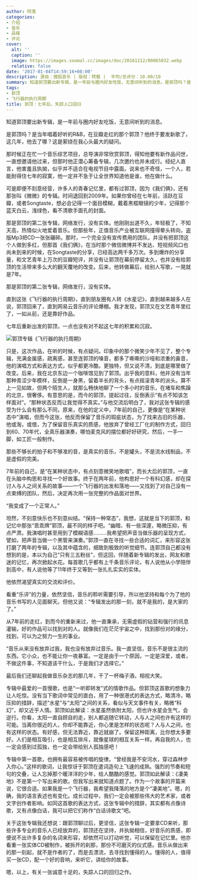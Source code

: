 ```yaml
---
author: 阿落
categories:
- 介绍
- 音乐
- 品碟
- 评论
cover:
  alt: ''
  caption: ''
  image: https://images.soomal.cc/images/doc/20161212/00065032.webp
  relative: false
date: '2017-01-04T14:59:16+08:00'
description: 源自：搜狐音乐 | 版权：转载 |  平均/总评分：10.00/10
summary: 知道郭顶要出新专辑，是一年前与圈内好友吃饭，无意间听到的消息。是郭顶吗？是当年唱着好听的R&B，在豆瓣走红的那个郭顶？他终于要发新歌了，这几年，他去了哪？这是萦绕在我心头最大的疑问。
tags:
- 郭顶
- 飞行器的执行周期
title: 郭顶：七年后，失踪人口回归
---
```


知道郭顶要出新专辑，是一年前与圈内好友吃饭，无意间听到的消息。

是郭顶吗？是当年唱着好听的R&B，在豆瓣走红的那个郭顶？他终于要发新歌了，这几年，他去了哪？这是萦绕在我心头最大的疑问。

那时候正在忙一个音乐综艺项目，总导演非常欣赏郭顶，得知他要有新作品问世，一直想邀请他过来，但那时他正潜心筹备专辑，几次邀约也并未成行。经纪人直言，他害羞且执拗，似乎并不适合在电视节目中露面。说来也不奇怪，一个人，若能耐得住七年的寂寞，他一定并不急于让全世界知道他是谁，他在做什么。

可是即便不刻意经营，许多人的青春记忆里，都有过郭顶，因为《我们俩》，还有那张叫《微微》的专辑。时间退回到2009年。如果你曾经在七年前，活跃在豆瓣，或者Songtaste，想必会记得一个面目模糊，戴着黑框眼镜的少年，记得那个蓝天白云，浅绿色，看不清歌手面孔的封面。

那是郭顶的第二张专辑，网络发行，没有实体。他刚刚出道不久，年轻极了，不知天高，热情似火地爱着音乐。但那些年，正值音乐产业被互联网撞得晕头转向，盗版Mp3把CD一张张碾碎。那时，一个完全没有宣传费用的团队，并没有把郭顶这个人做到多红，但那首《我们俩》，在当时那个微信微博并不发达、短视频风口也尚未到来的时候，在Songtaste的分享，已经高达两千多万次。多到爆炸的分享量，和文艺青年上万次的豆瓣短评，并没有让郭顶在幕前停留太久，也并没有给郭顶的生活带来多么大的翻天覆地的改变。后来，他转做幕后，给别人写歌，一晃就是7年。

那是郭顶的第二张专辑，网络发行，没有实体。

直到这张《飞行器的执行周期》，直到朋友圈有人转《水星记》，直到越来越多人在说，郭顶回来了，直到网易云音乐的评论爆棚。我才发现，郭顶又在文艺青年里红了，一如从前，还是靠好作品。

七年后重新出发的郭顶，一点也没有对不起这七年的积累和沉寂。

![郭顶专辑《飞行器的执行周期》](https://images.soomal.cc/images/doc/20161212/00065030.webp)







只是，这次作品，在听的时候，有点疑问。印象中的那个微笑少年不见了，整个专辑，充满金属感，疏离感，甚至连郭顶的嗓音，都多了嘶嘶的沙哑和浓重的鼻音，他的演唱方式和表达方式，似乎都更冷酷，更独特，但又说不清，到底是哪里做了改变。后来，我在北京东边一个咖啡馆见到了郭顶。出乎我的意料，他并没有当年那种青涩少年模样，反倒是一身黑，留着半长的背头，有点摇滚青年的派头。算不上一见如故，但两个陌生人，就那么畅快地聊了一个多小时的音乐，在堵车和焦躁的北京，很奢侈。有意思的是，而今的郭顶，提起过往，反倒表示“有点不知该怎样面对”。“那种状态反而让我觉得不真实。”与他交流后明白了，我对这张专辑的感受为什么会有那么不同，原来，在他的定义中，7年前的自己，更像是“在某种状态中”演唱，但而今这张，他反而保留了音乐的瑕疵状态，为了找来古旧的乐器，他或淘，或借，为了保留音乐真实的质感，他放弃了曾经工厂化的制作方式，回归到60、70年代，全真乐器演奏，哪怕麦克风的摆位都好好研究，然后，一手一脚，如工匠一般制作。

那些不够长的拍子和不够准的音，是真实的音乐，不是罐头，不是流水线制品，不是虚假的完美。

7年前的自己，是“在某种状态中，有点刻意微笑地歌唱”，而长大后的郭顶，一直在头脑中构思和寻找一个好故事。终于在两年前，他构思好一个有科幻感，却在探讨人与人之间关系的故事――一个飞行器的出发和落地――又找到了对自己没有一点束缚的团队，然后，决定再次用一张完整的作品面对世界。

“我变成了一个正常人。”

坦然，不刻意快乐也不刻意纠结。“保持一种常态”，我想，这就是当下的郭顶，和记忆中那张“乖乖牌”郭顶，最不同的样子吧。“幽暗、有一些深邃，略微压抑，有点严肃。我演唱时甚至用到了模糊语感………我希望把声音当做乐器的呈现方式，譬如，把声音当做一个黑管来演奏。”郭顶一直在寻找一些合适的词汇，来形容这张打磨了两年的专辑，以及其中蕴含的，细致到极致的听觉细节。连郭顶自己都没有想到的是，本以为自己“只有三五粉丝”，但这回，伴随着新专辑的发出，网友和歌迷的记忆，再次掀起水花。每首歌几乎都有上千条音乐评论，有人说他从小学陪伴到高中，有人说他等了11年终于又等到一张扎扎实实的实体。

他依然渴望真实的交流和评价。

看重“乐评”的力量，依然坚信，音乐的聆听需要引导，所以他坚持和每个为了他的音乐书写的人见面聊天。但他又说：“专辑发出的那一刻，就不是我的，是大家的了。”

从7年前的走红，到而今的重新来过，他一直秉承，无需虚假的钻营和强行的讯息灌输，好的作品可以找到对的人。就像我们在茫茫宇宙之中，找到那份对的缘分，找到，可以为之努力一生的事业。

“音乐从来没有放弃过我，我也没有放弃过音乐。我一直坚信，音乐不是很主流的东西。它小众，也不能让你一夜暴富。一定是由于一个原因，一定是深爱，或者，不做这件事，不知道该干什么，于是我们才选择它。”

最后我们还聊起我做音乐杂志的那几年，干了一杯梅子酒，相视大笑。

专辑中最爱的一首慢歌，也是“一听即转发”式的情歌作品。但郭顶这首歌的想象力让人吃惊。没有当下歌词中常见的直白，用了一种很港式的表达方式，略清冷，略压抑的措辞，描述“水星”与“太阳”之间的关系，看似与天文事件有关，略微“科幻”，却又近乎人情。郭顶如此解读：水星虽然依附太阳，但也许水星会生气，会逆行。你看，太阳一直自顾自的走，别人都追随它转动，人与人之间也许有这样的可能。当离你很近的人，你却不能靠近，你心里是怎样的状态呢？人与人之间，也有这样的状态。有好感，但无法靠近，靠近就崩了。保留这种距离，比你想太多要好。人们是相互吸引，也是相互排斥，就像星球的相互关系一样。再自我的人，也一定会感到过孤独，也一定会带给别人孤独感吧！

专辑中第一首歌，也拥有最容易被传唱的旋律。“曾经我是不安河水，穿过森林步入你心。”这样的歌词，让我惊讶于郭顶在遣词造句上飞速的成熟。强烈的节奏和短句的交叠，让人忘掉那个暖洋洋的少年，给人酷酷的感觉。郭顶如此解读：《凄美地》不是第一个写出来的歌。但我写出来就知道点题了。作为一个故事的开篇来说，它很合适。如果我是一个飞行器，我希望我降落的地方是个“凄美地”。嗯，的确，我的语言表述也有变化。成长过程中，我们一定会被那些伟大的艺术家，或者文字创作者影响。如同这首歌的表达方式，这张专辑中的措辞，其实都有点像诗歌，又有点像白话，我可以把它们称作“白话诗歌文”吧。

关于这张专辑我还想说：跟郭顶聊过后，更坚信，这张专辑一定要拿CD来听，那些许多专业的音乐人已经放弃的，郭顶还在坚持，并执拗相信，好音乐的质感，即便说不出许多复杂的名词来形容，却依然可以打动听觉，可以保留在记忆里。他亦看重一张实体CD被制作，被拆开的刹那，那份不可磨灭的仪式感。音乐从做出来的那一刻起，就不是作者的了，而是去漂流，去寻找到懂得的人。懂得的人，值得买一张CD，配一个好的音响，来听它，讲给你的故事。

嗯，以上，有关一张诚意十足的，失踪人口的回归之作。